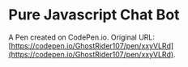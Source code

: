 # Pure Javascript Chat Bot

A Pen created on CodePen.io. Original URL: [https://codepen.io/GhostRider107/pen/xxyVLRd](https://codepen.io/GhostRider107/pen/xxyVLRd).

